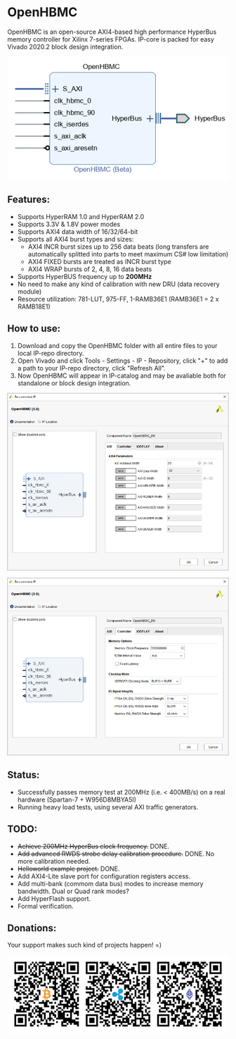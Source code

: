 # OpenHBMC

OpenHBMC is an open-source AXI4-based high performance HyperBus memory controller for Xilinx 7-series FPGAs.
IP-core is packed for easy Vivado 2020.2 block design integration.

<p align="center">
  <img src="/OpenHBMC/data/ipcore_bd.png">
</p>

## Features:

- Supports HyperRAM 1.0 and HyperRAM 2.0
- Supports 3.3V & 1.8V power modes
- Supports AXI4 data width of 16/32/64-bit 
- Supports all AXI4 burst types and sizes:
    - AXI4 INCR burst sizes up to 256 data beats (long transfers are automatically splitted into parts to meet maximum CS# low limitation)
    - AXI4 FIXED bursts are treated as INCR burst type
    - AXI4 WRAP bursts of  2, 4, 8, 16 data beats
- Supports HyperBUS frequency up to **200MHz**
- No need to make any kind of calibration with new DRU (data recovery module)
- Resource utilization: 781-LUT, 975-FF, 1-RAMB36E1 (RAMB36E1 = 2 x RAMB18E1)

## How to use:
1. Download and copy the OpenHBMC folder with all entire files to your local IP-repo directory.
2. Open Vivado and click Tools - Settings - IP - Repository, click "+" to add a path to your IP-repo directory, click "Refresh All".
3. Now OpenHBMC will appear in IP-catalog and may be avaliable both for standalone or block design integration.

<p align="left">
  <img src="/OpenHBMC/data/ipcore_opt_0.png">
</p>

<p align="left">
  <img src="/OpenHBMC/data/ipcore_opt_1.png">
</p>

## Status:
- Successfully passes memory test at 200MHz (i.e. < 400MB/s) on a real hardware (Spartan-7 + W956D8MBYA5I)
- Running heavy load tests, using several AXI traffic generators.

## TODO:
- ~~Achieve 200MHz HyperBus clock frequency.~~ DONE.
- ~~Add advanced RWDS strobe delay calibration procedure.~~ DONE. No more calibration needed.
- ~~Helloworld example project.~~ DONE.
- Add AXI4-Lite slave port for configuration registers access.
- Add multi-bank (commom data bus) modes to increase memory bandwidth. Dual or Quad rank modes?
- Add HyperFlash support.
- Formal verification.

## Donations:
Your support makes such kind of projects happen! =)
<p align="left">
  <img src="/OpenHBMC/data/wallets.png">
</p>
